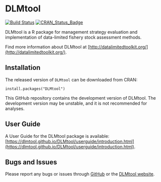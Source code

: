# DLMtool 

[![Build Status](https://travis-ci.org/DLMtool/DLMtool.svg?branch=master)](https://travis-ci.org/DLMtool/DLMtool)
[![CRAN_Status_Badge](http://www.r-pkg.org/badges/version/DLMtool)](https://CRAN.R-project.org/package=DLMtool)

DLMtool is a R package for management strategy evaluation and implementation of data-limited fishery stock assessment methods. 

Find more information about DLMtool at [http://datalimitedtoolkit.org/](http://datalimitedtoolkit.org/).

## Installation

The released version of `DLMtool` can be downloaded from CRAN:

```
install.packages("DLMtool")
```

This GitHub repository contains the development version of DLMtool. The development version may be unstable, and it is not recommended  for analyses. 

## User Guide 
A User Guide for the DLMtool package is available: [https://dlmtool.github.io/DLMtool/userguide/introduction.html](https://dlmtool.github.io/DLMtool/userguide/introduction.html). 

 
## Bugs and Issues
Please report any bugs or issues through [GitHub](https://github.com/DLMtool/DLMtool/issues) or the [DLMtool website](https://www.datalimitedtoolkit.org).
  


